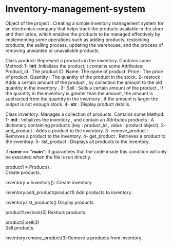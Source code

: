 # Inventory-management-system
Object of the project :
Creating a simple inventory management system for an electronics company that helps track the products available in the store and their price, which enables the products to be managed effectively by implementing some operations such as adding products, restocking products, the selling process, updating the warehouse, and the process of removing unwanted or unavailable products.

Class product:
Represent a products in the inventory.
Contains some Method:
1- __init__ :Initializes the product,it contains some Attributes:
Product_id : The product ID.
Name: The name of product.
Price : The price of product.
Quantity : The quantity of the product in the stock.
2- restock : Adds a certain amount of the product , by collection the amount to the old quantity in the inventory .
3- Sell : Sells a certain amount of the product , If the quantity in the inventory is greater than the amount, the amount is subtracted from the quantity in the inventory  , if the amount is larger the output is not enough stock.
4- __str__ : Display product details.

Class inventory:
Manages a collection of products.
Contains some Method:
1- __init__ : Initializes the inventory , and contain an Attributes products : A dictionary containing products (key : product_id , value : product object).
2- add_product : Adds a product to the inventory.
3- remove_product : Removes a product to the inventory.
4- get_product : Retrieves a product to the inventory. 
5- list_product : Displays all products to the inventory.

if __name__ == "__main__":
It guarantees that the code inside this condition will only be executed when the file is run directly.

product1 = Product() :  
Create products.

inventory = Inventory():
Create inventory.

inventory.add_product(product1)
Add products to inventory.

inventory.list_products()
Display products.

product1.restock(5)
Restock products.

product2.sell(3)  
Sell products.

inventory.remove_product(3)
Remove a products from inventory.


